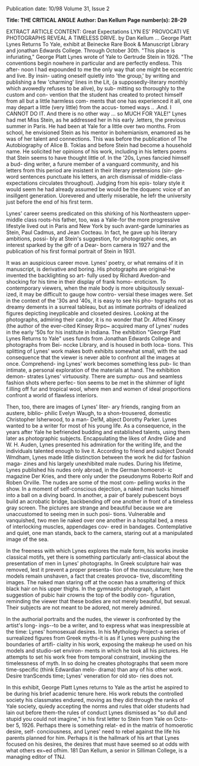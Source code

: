 Publication date: 10/98
Volume 31, Issue 2

**Title: THE CRITICAL ANGLE**
**Author: Dan Kellum**
**Page number(s): 28-29**

EXTRACT ARTICLE CONTENT:
Great Expectations 
LYN ES' PROVOCATI VE PHOTOGRAPHS REVEAL A TIMELESS DRIVE. 
by Dan Kellum 
... 
George Platt Lynes Returns To Yale, exhibit at Beinecke Rare 
Book & Manuscript Library and jonathan Edwards College. 
Through October 30th. 
"This place is infuriating," George Platt 
Lynes wrote of Yale to Gertrude Stein in 
1926. "The conventions begin nowhere in 
particular and are perfectly endless. This after-
noon I had expounded to me the only way 
that one might be eccentric and live. By insin-
uating oneself quietly into 'the group,' by 
writing and publishing a few 'charming' lines 
in the Lit, {a supposedly-literary monthly 
which avowedly refuses to be alive), by sub-
mitting so thoroughly to the custom and con-
vention that the student has created to protect 
himself from all but a little harmless com-
ments that one has experienced it all, one may 
depart a little (very little) from the accus-
tomed ways .. .And. I CANNOT DO IT. And 
there is no other way ... so MUCH FOR YALE!" 
Lynes had met Miss Stein, as he addressed 
her in his early .letters, the previous summer in 
Paris. He had been at Yale for a little over two 
months. From school, he envisioned Stein as 
his mentor in bohemianism, enamored as he 
was of her talent and connections. This was 
before the publication of The Autobiography of 
Alice B. Toklas and before Stein had become a 
household name. He solicited her opinions of 
his work, including in his letters poems that 
Stein seems to have thought little of. 
In the '20s, Lynes fancied himself a bud-
ding writer, a furure member of a vanguard 
community, and his letters from this period 
are insistent in their literary pretensions (sin-
gle-word sentences punctuate his letters, an 
arch dismissal of middle-class expectations 
circulates throughout). Judging from his epis-
tolary style it would seem he had already 
assumed be would be the doquenc voice of an 
insillgent generation. Uorevered and utterly 
miserable, he lefr the university just before the 
end of his first term. 


Lynes' career seems predicated on this 
shirking of his Northeastern upper-middle 
class roots-his father, too, was a Yalie-for 
the more progressive lifestyle lived out in Paris 
and New York by such avant-garde luminaries 
as Stein, Paul Cadmus, and Jean Cocteau. In 
fact, he gave up his literary ambitions, possi-
bly at Stein's suggestion, for photographic 
ones, an interest sparked by the gifr of a Dear-
born camera in 1927 and the publication of 
his first formal portrait of Stein in 1931. 

It was an auspicious career move. Lynes' 
poetry, or what remains of it in manuscript, is 
derivative and boring. His photographs are 
original-he invented the backlighting so art-
fully used by Richard Avedon-and shocking 
for his time in their display of frank homo-
eroticism. To contemporary viewers, when 
the male body is more ubiquitously sexual-
ized, it may be difficult to gauge how contro-
versial these images were. Set in the context of 
the '30s and '40s, it is easy to see his pho-
tographs not as dreamy dements in a surreal 
tableau, but as intimate portraits of idealized 
figures depicting ineyplicable and closeted 
desires. Looking at the photographs, admiring 
their candor, it is no wonder that Dr. Alfred 
Kinsey (the author of the ever-cited Kinsey 
Rrpo~ acquired many of Lynes' nudes in the 
early '50s for his institute in Indiana. 
The exhibition "George Platt Lynes 
Returns to Yale" uses funds from Jonathan 
Edwards College and photographs from Bei-
nccke Library, and is housed in both loca-
tions. This splitting of Lynes' work makes 
both exhibits somewhat small, with the sad 
consequence that the viewer is never able to 
confront all the images at once. Comprehend-
ing Lynes' work becomes something less pub-
lic than intimate, a personal exploration of the 
materials at hand. The exhibition demon-
strates Lynes' virtuousity. There are sumptu-
ous and seamless fashion shots where perfec-
tion seems to be met in the shimmer of light 
f.illing off fur and tropical wool, where men 
and women of ideal proportions confront a 
world of flawless interiors. 


Then, too, there are images of Lynes' liter-
ary friends, ranging from an austere, biblio-
philic Evelyn Waugh, to a shon-trousered, 
domestic Christopher Isherwood, to a man-
De!M, abject Dorothy Parker. Lynes wanted 
to be a writer for most of his young life. As a 
consequence, in the years after Yale he 
befriended budding and established talents, 
using them later as photographic subjects. 
Encapsulating the likes of Andre Gide and W. 
H. Auden, Lynes presented his admiration for 
the writing life, and the individuals talented 
enough to live it. 
According to friend and subject Donald 
Wmdham, Lynes made little distinction 
between the work he did for fashion maga-
zines and his largely unexhibited male nudes. 
During his lifetime, Lynes published his 
nudes only abroad, in the German homoerot-
ic magazine Der Kries, and there only under 
the pseudonyms Roberto Rolf and Roben 
Orville. The nudes are some of the most com-
pelling works in the show. In a moment of 
self-conscious dejection, a naked man tucks 
himself into a ball on a diving board. ln 
another, a pair of barely pubescent boys build 
an acrobatic bridge, backbending off one 
another in front of a timeless gray screen. The 
pictures are strange and beautiful because we 
are unaccustomed to seeing men in such posi-
tions. Vulnerable and vanquished, two men 
lie naked over one another in a hospital bed, a 
mess of interlocking muscles, appendages cov-
ered in bandages. Contemplative and quiet, 
one man stands, back to the camera, staring 
out at a manipulated image of the sea. 


In the freeness with which Lynes explores 
the male form, his works invoke classical 
motifs, yet there is something particularly 
anti-classical about the presentation of men in 
Lynes' photographs. In Greek sculpture hair 
was removed, lest it prevent a proper presenta-
tion of the musculature; here the models 
remain unshaven, a fact that creates provoca-
tive, discomfiting images. The naked man 
staring off at the ocean has a smattering of 
thick black hair on his upper thighs. In the 
gymnastic photograph, a faint suggestion of 
pubic hair crowns the top of the bodily con-
figuration, reminding the viewer that these 
bodies are not merely beautiful, but sexual. 
Their subjects are not meant to be adored, not 
merely admired. 


In the authorial portraits and the nudes, 
the viewer is confronted by the artist's long-
ings--to be a writer, and to express what was 
inexpressible at the time: Lynes' homosexual 
desires. In his Mythology Project-a series of 
surrealized figures from Greek myths-it is as 
if Lynes were pushing the boundaries of artifi-
ciality in his work, exposing the makeup he 
used on his models and studio-set environ-
ments in which he took all his pictures. He 
attempts to set his work free from temporal 
constraint, invoking the timelessness of myth. 
In so doing he creates photographs that seem 
more time-specific (think Edwardian melo-
drama) than any of his other work. Desire 
tranScends time; Lynes' veneration for old sto-
ries does not. 


In this exhibit, George Platt Lynes returns 
to Yale as the artist he aspired to be during his 
brief academic tenure here. His work rebuts 
the controlled society his classmates endured, 
moving as they did through the ranks of Yale 
society, quiedy accepting the norms and rules 
that older students had lain out before 
them-the rules of conduct Lynes dismissed 
as "so dull and stupid you could not imagine," 
in his first letter to Stein from Yale on Octo-
ber 5, 1926. Perhaps there is something relat-
ed in the matrix of homoerotic desire, self-
conciousness, and Lynes' need to rebel against 
the life his parents planned for him. Perhaps it 
is the hallmark of his art that Lynes focused 
on his desires, the desires that must have 
seemed so at odds with what others ex~ed 
ofhim. 
181 
Dan Kellum, a senior in Silliman College, is a 
managing editor of TNJ.